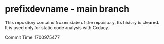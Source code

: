 # prefixdevname - main branch

This repository contains frozen state of the repository.
Its history is cleared. It is used only for static code
analysis with Codacy.

Commit Time: 1700975477